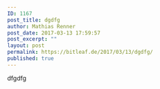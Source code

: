 ```yaml
---
ID: 1167
post_title: dgdfg
author: Mathias Renner
post_date: 2017-03-13 17:59:57
post_excerpt: ""
layout: post
permalink: https://bitleaf.de/2017/03/13/dgdfg/
published: true
---
```

dfgdfg